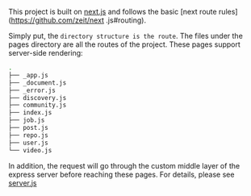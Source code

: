 This project is built on [next.js](https://github.com/zeit/next.js) and follows the basic [next route rules](https://github.com/zeit/next .js#routing).

Simply put, the `directory structure is the route`. The files under the pages directory are all the routes of the project. These pages support server-side rendering:

```bash
.
├── _app.js
├── _document.js
├── _error.js
├── discovery.js
├── community.js
├── index.js
├── job.js
├── post.js
├── repo.js
├── user.js
└── video.js
```

In addition, the request will go through the custom middle layer of the express server before reaching these pages. For details, please see [server.js](https://github.com/coderplanets/coderplanets_web/blob/dev/server.js)
